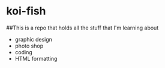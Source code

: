 # koi-fish

##This is a repo that holds all the stuff that I'm learning about

 - graphic design
 - photo shop
 - coding
 - HTML formatting

